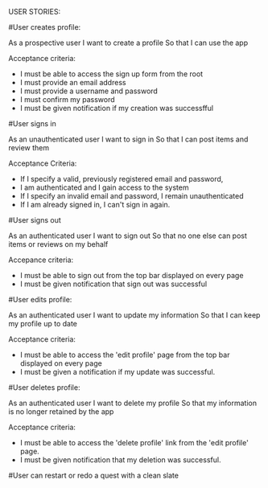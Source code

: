 USER STORIES:

#User creates profile:

As a prospective user
I want to create a profile
So that I can use the app

Acceptance criteria:
- I must be able to access the sign up form from the root
- I must provide an email address
- I must provide a username and password
- I must confirm my password
- I must be given notification if my creation was successfful

#User signs in

As an unauthenticated user
I want to sign in
So that I can post items and review them

Acceptance Criteria:
- If I specify a valid, previously registered email and password,
- I am authenticated and I gain access to the system
- If I specify an invalid email and password, I remain unauthenticated
- If I am already signed in, I can't sign in again.

#User signs out

As an authenticated user
I want to sign out
So that no one else can post items or reviews on my behalf

Accepance criteria:
- I must be able to sign out from the top bar displayed on every page
- I must be given notification that sign out was successful

#User edits profile:

As an authenticated user
I want to update my information
So that I can keep my profile up to date

Acceptance criteria:
- I must be able to access the 'edit profile' page from the top bar displayed on every page
- I must be given a notification if my update was successful.

#User deletes profile:

As an authenticated user
I want to delete my profile
So that my information is no longer retained by the app

Acceptance criteria:
- I must be able to access the 'delete profile' link from the 'edit profile' page.
- I must be given notification that my deletion was successful.

#User can restart or redo a quest with a clean slate
